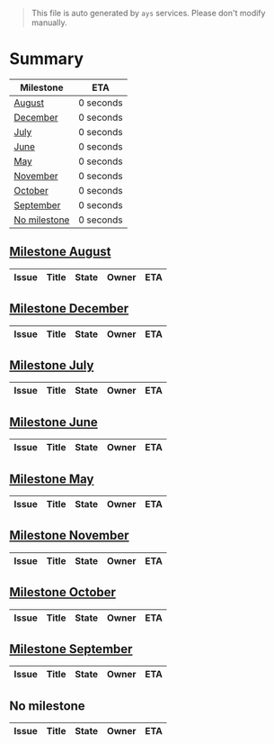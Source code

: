 > This file is auto generated by `ays` services. Please don't modify manually.

# Summary
|Milestone|ETA|
|---------|---|
|[August](#milestone-august)|0 seconds|
|[December](#milestone-december)|0 seconds|
|[July](#milestone-july)|0 seconds|
|[June](#milestone-june)|0 seconds|
|[May](#milestone-may)|0 seconds|
|[November](#milestone-november)|0 seconds|
|[October](#milestone-october)|0 seconds|
|[September](#milestone-september)|0 seconds|
|[No milestone](#no-milestone)|0 seconds|

## [Milestone August](milestones/4:August.md)


|Issue|Title|State|Owner|ETA|
|-----|-----|-----|-----|---|

## [Milestone December](milestones/8:December.md)


|Issue|Title|State|Owner|ETA|
|-----|-----|-----|-----|---|

## [Milestone July](milestones/3:July.md)


|Issue|Title|State|Owner|ETA|
|-----|-----|-----|-----|---|

## [Milestone June](milestones/2:June.md)


|Issue|Title|State|Owner|ETA|
|-----|-----|-----|-----|---|

## [Milestone May](milestones/1:May.md)


|Issue|Title|State|Owner|ETA|
|-----|-----|-----|-----|---|

## [Milestone November](milestones/7:November.md)


|Issue|Title|State|Owner|ETA|
|-----|-----|-----|-----|---|

## [Milestone October](milestones/6:October.md)


|Issue|Title|State|Owner|ETA|
|-----|-----|-----|-----|---|

## [Milestone September](milestones/5:September.md)


|Issue|Title|State|Owner|ETA|
|-----|-----|-----|-----|---|




## No milestone
|Issue|Title|State|Owner|ETA|
|-----|-----|-----|-----|---|
